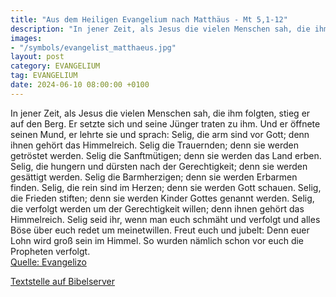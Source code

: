 ```yaml
---
title: "Aus dem Heiligen Evangelium nach Matthäus - Mt 5,1-12"
description: "In jener Zeit, als Jesus die vielen Menschen sah, die ihm folgten, stieg er auf den Berg. Er setzte sich und seine Jünger traten zu ihm. Und er öffnete seinen Mund, er lehrte sie und sprach: Selig, die arm sind vor Gott; denn ihnen gehört das Himmelreich. Selig die Trauernden; de...."
images:
- "/symbols/evangelist_matthaeus.jpg"
layout: post
category: EVANGELIUM
tag: EVANGELIUM
date: 2024-06-10 08:00:00 +0100
---
```

In jener Zeit, als Jesus die vielen Menschen sah, die ihm folgten, stieg er auf den Berg. Er setzte sich und seine Jünger traten zu ihm.
Und er öffnete seinen Mund, er lehrte sie und sprach:
Selig, die arm sind vor Gott; denn ihnen gehört das Himmelreich.
Selig die Trauernden; denn sie werden getröstet werden.<!--more-->
Selig die Sanftmütigen; denn sie werden das Land erben.
Selig, die hungern und dürsten nach der Gerechtigkeit; denn sie werden gesättigt werden.
Selig die Barmherzigen; denn sie werden Erbarmen finden.
Selig, die rein sind im Herzen; denn sie werden Gott schauen.
Selig, die Frieden stiften; denn sie werden Kinder Gottes genannt werden.
Selig, die verfolgt werden um der Gerechtigkeit willen; denn ihnen gehört das Himmelreich.
Selig seid ihr, wenn man euch schmäht und verfolgt und alles Böse über euch redet um meinetwillen.
Freut euch und jubelt: Denn euer Lohn wird groß sein im Himmel. So wurden nämlich schon vor euch die Propheten verfolgt.<br>
[Quelle: Evangelizo](https://evangeliumtagfuertag.org/DE/gospel)

[Textstelle auf Bibelserver](https://www.bibleserver.com/EU/Matthäus5,1-12)
